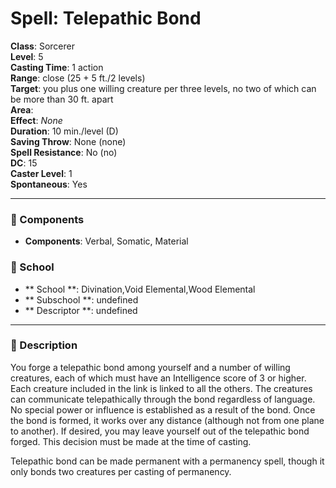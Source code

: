 
# Spell: Telepathic Bond
**Class**: Sorcerer  
**Level**: 5  
**Casting Time**: 1 action  
**Range**: close (25 + 5 ft./2 levels)  
**Target**: you plus one willing creature per three levels, no two of which can be more than 30 ft. apart  
**Area**:   
**Effect**: _None_  
**Duration**: 10 min./level (D)  
**Saving Throw**: None (none)  
**Spell Resistance**: No (no)  
**DC**: 15  
**Caster Level**: 1  
**Spontaneous**: Yes

---

### 🔮 Components
- **Components**: Verbal, Somatic, Material

### 🏫 School
- ** School **: Divination,Void Elemental,Wood Elemental
- ** Subschool **: undefined
- ** Descriptor **: undefined
---

### 📜 Description
You forge a telepathic bond among yourself and a number of willing creatures, each of which must have an Intelligence score of 3 or higher. Each creature included in the link is linked to all the others. The creatures can communicate telepathically through the bond regardless of language. No special power or influence is established as a result of the bond. Once the bond is formed, it works over any distance (although not from one plane to another). If desired, you may leave yourself out of the telepathic bond forged. This decision must be made at the time of casting.

Telepathic bond can be made permanent with a permanency spell, though it only bonds two creatures per casting of permanency.
